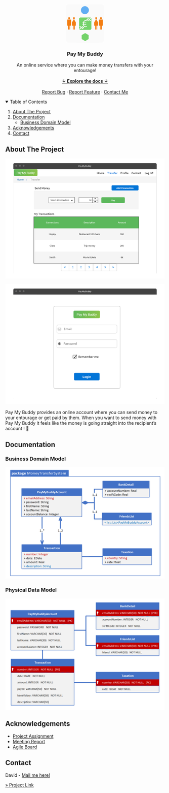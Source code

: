 <!-- PROJECT LOGO -->
<br />
<p align="center">
    <img src="img/logo.png" alt="Logo" width="120" height="120">

<h3 align="center">Pay My Buddy</h3>

  <p align="center">
    An online service where you can make money transfers with your entourage!
    <br />
    <br />
    <a href="#summary"><strong>↓ Explore the docs ↓</strong></a>
    <br />
    <br />
    <a href="https://github.com/d2680807/openclassrooms_6th-project_money-transfer-system/issues">Report Bug</a>
    ·
    <a href="https://github.com/d2680807/openclassrooms_6th-project_money-transfer-system/issues">Report Feature</a>
    ·
    <a href="mailto:rocambin@gmail.com">Contact Me</a>
  </p>
</p>



<!-- TABLE OF CONTENTS -->
<details open="open">
<summary id="summary">Table of Contents</summary>
  <ol>
    <li><a href="#about-the-project">About The Project</a></li>
    <li>
      <a href="#documentation">Documentation</a>
      <ul>
        <li><a href="#documentation">Business Domain Model</a></li>
      </ul>
    </li>
    <li><a href="#acknowledgements">Acknowledgements</a></li>
    <li><a href="#contact">Contact</a></li>
  </ol>
</details>



<!-- ABOUT THE PROJECT -->

## About The Project

<p id="about-the-project"></p>

[![Maquette 001][model-001]](#)

[![Maquette 002][model-002]](#)

Pay My Buddy provides an online account where you can send money to your entourage or get paid by them. When you want to send money with Pay My Buddy it feels like the money is going straight into the recipient’s account ! 🎉

<!-- DOCUMENTATION -->

## Documentation

<p id="documentation"></p>

### Business Domain Model

[![Business Domain Model][doc-001]](#)

### Physical Data Model

[![Physical Data Model][doc-002]](#)

<!-- ACKNOWLEDGEMENTS -->

## Acknowledgements

<p id="acknowledgements"></p>

* [Project Assignment](https://openclassrooms.com/fr/paths/191/projects/740/assignment)
* [Meeting Report](https://s3-eu-west-1.amazonaws.com/course.oc-static.com/projects/DAJava_P6/Compte+rendu+de+re%CC%81union.pdf)
* [Agile Board](https://trello.com/b/kaACWvrf/appli-de-transfert-dargent)

<!-- CONTACT -->

## Contact

<p id="contact"></p>

David - [Mail me here!](mailto:rocambin@gmail.com)

[» Project Link](https://github.com/d2680807/openclassrooms_6th-project_money-transfer-system)

<!-- MARKDOWN LINKS & IMAGES -->
<!-- https://www.markdownguide.org/basic-syntax/#reference-style-links -->

[model-001]: img/maquette_001.png
[model-002]: img/maquette_002.png
[doc-001]: img/model-du-domaine-fonctionnel.png
[doc-002]: img/modele-physique-de-donnees.png
